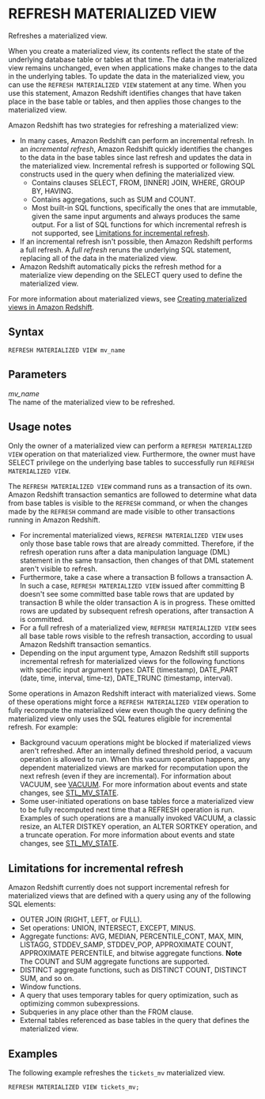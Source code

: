 # REFRESH MATERIALIZED VIEW<a name="materialized-view-refresh-sql-command"></a>

Refreshes a materialized view\.

When you create a materialized view, its contents reflect the state of the underlying database table or tables at that time\. The data in the materialized view remains unchanged, even when applications make changes to the data in the underlying tables\. To update the data in the materialized view, you can use the `REFRESH MATERIALIZED VIEW` statement at any time\. When you use this statement, Amazon Redshift identifies changes that have taken place in the base table or tables, and then applies those changes to the materialized view\.

Amazon Redshift has two strategies for refreshing a materialized view: 
+ In many cases, Amazon Redshift can perform an incremental refresh\. In an *incremental refresh*, Amazon Redshift quickly identifies the changes to the data in the base tables since last refresh and updates the data in the materialized view\. Incremental refresh is supported or following SQL constructs used in the query when defining the materialized view\. 
  + Contains clauses SELECT, FROM, \[INNER\] JOIN, WHERE, GROUP BY, HAVING\.
  + Contains aggregations, such as SUM and COUNT\.
  + Most built\-in SQL functions, specifically the ones that are immutable, given the same input arguments and always produces the same output\. For a list of SQL functions for which incremental refresh is not supported, see [Limitations for incremental refresh](#mv_REFRESH_MARTERIALIZED_VIEW_limitations)\.
+ If an incremental refresh isn't possible, then Amazon Redshift performs a full refresh\. A *full refresh* reruns the underlying SQL statement, replacing all of the data in the materialized view\.
+ Amazon Redshift automatically picks the refresh method for a materialize view depending on the SELECT query used to define the materialized view\.

For more information about materialized views, see [Creating materialized views in Amazon Redshift](materialized-view-overview.md)\.

## Syntax<a name="mv_REFRESH_MATERIALIZED_VIEW-synopsis"></a>

```
REFRESH MATERIALIZED VIEW mv_name
```

## Parameters<a name="mv_REFRESH_MATERIALIZED_VIEW-parameters"></a>

*mv\_name*  
The name of the materialized view to be refreshed\.

## Usage notes<a name="mv_REFRESH_MARTERIALIZED_VIEW_usage"></a>

Only the owner of a materialized view can perform a `REFRESH MATERIALIZED VIEW` operation on that materialized view\. Furthermore, the owner must have SELECT privilege on the underlying base tables to successfully run `REFRESH MATERIALIZED VIEW`\. 

The `REFRESH MATERIALIZED VIEW` command runs as a transaction of its own\. Amazon Redshift transaction semantics are followed to determine what data from base tables is visible to the `REFRESH` command, or when the changes made by the `REFRESH` command are made visible to other transactions running in Amazon Redshift\.
+ For incremental materialized views, `REFRESH MATERIALIZED VIEW` uses only those base table rows that are already committed\. Therefore, if the refresh operation runs after a data manipulation language \(DML\) statement in the same transaction, then changes of that DML statement aren't visible to refresh\. 
+ Furthermore, take a case where a transaction B follows a transaction A\. In such a case, `REFRESH MATERIALIZED VIEW` issued after committing B doesn't see some committed base table rows that are updated by transaction B while the older transaction A is in progress\. These omitted rows are updated by subsequent refresh operations, after transaction A is committed\.
+ For a full refresh of a materialized view, `REFRESH MATERIALIZED VIEW` sees all base table rows visible to the refresh transaction, according to usual Amazon Redshift transaction semantics\. 
+ Depending on the input argument type, Amazon Redshift still supports incremental refresh for materialized views for the following functions with specific input argument types: DATE \(timestamp\), DATE\_PART \(date, time, interval, time\-tz\), DATE\_TRUNC \(timestamp, interval\)\.

Some operations in Amazon Redshift interact with materialized views\. Some of these operations might force a `REFRESH MATERIALIZED VIEW` operation to fully recompute the materialized view even though the query defining the materialized view only uses the SQL features eligible for incremental refresh\. For example:
+ Background vacuum operations might be blocked if materialized views aren't refreshed\. After an internally defined threshold period, a vacuum operation is allowed to run\. When this vacuum operation happens, any dependent materialized views are marked for recomputation upon the next refresh \(even if they are incremental\)\. For information about VACUUM, see [VACUUM](r_VACUUM_command.md)\. For more information about events and state changes, see [STL\_MV\_STATE](r_STL_MV_STATE.md)\.
+ Some user\-initiated operations on base tables force a materialized view to be fully recomputed next time that a REFRESH operation is run\. Examples of such operations are a manually invoked VACUUM, a classic resize, an ALTER DISTKEY operation, an ALTER SORTKEY operation, and a truncate operation\. For more information about events and state changes, see [STL\_MV\_STATE](r_STL_MV_STATE.md)\. 

## Limitations for incremental refresh<a name="mv_REFRESH_MARTERIALIZED_VIEW_limitations"></a>

Amazon Redshift currently does not support incremental refresh for materialized views that are defined with a query using any of the following SQL elements:
+ OUTER JOIN \(RIGHT, LEFT, or FULL\)\.
+ Set operations: UNION, INTERSECT, EXCEPT, MINUS\.
+ Aggregate functions: AVG, MEDIAN, PERCENTILE\_CONT, MAX, MIN, LISTAGG, STDDEV\_SAMP, STDDEV\_POP, APPROXIMATE COUNT, APPROXIMATE PERCENTILE, and bitwise aggregate functions\.
**Note**  
The COUNT and SUM aggregate functions are supported\.
+ DISTINCT aggregate functions, such as DISTINCT COUNT, DISTINCT SUM, and so on\.
+ Window functions\.
+ A query that uses temporary tables for query optimization, such as optimizing common subexpressions\.
+ Subqueries in any place other than the FROM clause\.
+ External tables referenced as base tables in the query that defines the materialized view\.

## Examples<a name="mv_REFRESH_MARTERIALIZED_VIEW_examples"></a>

The following example refreshes the `tickets_mv` materialized view\.

```
REFRESH MATERIALIZED VIEW tickets_mv;
```